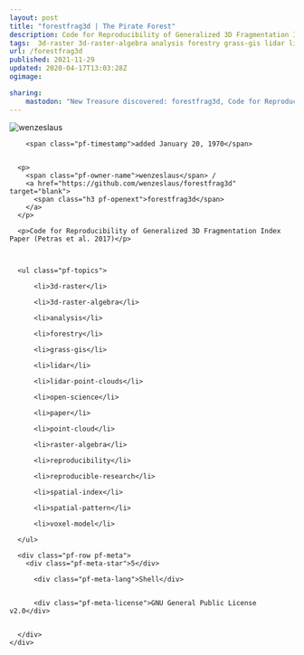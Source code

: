 ```yaml
---
layout: post
title: "forestfrag3d | The Pirate Forest"
description: Code for Reproducibility of Generalized 3D Fragmentation Index Paper (Petras et al. 2017)
tags:  3d-raster 3d-raster-algebra analysis forestry grass-gis lidar lidar-point-clouds open-science paper point-cloud raster-algebra reproducibility reproducible-research spatial-index spatial-pattern voxel-model
url: /forestfrag3d
published: 2021-11-29
updated: 2020-04-17T13:03:28Z
ogimage: 

sharing:
    mastodon: "New Treasure discovered: forestfrag3d, Code for Reproducibility of Generalized 3D Fragmentation Index Paper (Petras et al. 2017)"
---
```

<div class="pf-night-sky-spacer">
    <div id="pf-night-sky" data-stars="5" data-owner="wenzeslaus" data-repo="forestfrag3d"></div>
    <div class="">
        <dialog>
            Inhalt des Dialogs
        </dialog>
    </div>
</div>


<div class="pf-row pf-pirate pf-small-column" data-pirate-id="wVavTK1bBHbJzvaV22KpZ">
    <div>
      <!--<a href="https://github.com/wenzeslaus" target="blank">-->
        <div class="pf-pirate-avatar">
          <div class="pf-cross pf-clickable"  onclick="collect('wVavTK1bBHbJzvaV22KpZ'); return false;"></div>
          <img src="https://avatars.githubusercontent.com/u/5449060?v=4" title="wenzeslaus" alt="wenzeslaus"/>
      </div>
      <!--</a>
      <div class="pf-pirate-actions">
        <a class="pf-treasure-add"  title="save in my treasure chest" onclick="collect('wVavTK1bBHbJzvaV22KpZ'); return false;" href="#">
          <img src="./assets/coin.svg" alt="treasure"/>
        </a>
        <a class="pf-treasure-remove" onclick="throwAway('wVavTK1bBHbJzvaV22KpZ'); return false;">remove</a>
      </div>-->
    </div>
    <div class="pf-ship">
      
        <span class="pf-timestamp">added January 20, 1970</span>
      
      
      <p>
        <span class="pf-owner-name">wenzeslaus</span> / 
        <a href="https://github.com/wenzeslaus/forestfrag3d" target="blank">
          <span class="h3 pf-openext">forestfrag3d</span>
        </a>
      </p>

      <p>Code for Reproducibility of Generalized 3D Fragmentation Index Paper (Petras et al. 2017)</p>

      

      <ul class="pf-topics">
        
          <li>3d-raster</li>
        
          <li>3d-raster-algebra</li>
        
          <li>analysis</li>
        
          <li>forestry</li>
        
          <li>grass-gis</li>
        
          <li>lidar</li>
        
          <li>lidar-point-clouds</li>
        
          <li>open-science</li>
        
          <li>paper</li>
        
          <li>point-cloud</li>
        
          <li>raster-algebra</li>
        
          <li>reproducibility</li>
        
          <li>reproducible-research</li>
        
          <li>spatial-index</li>
        
          <li>spatial-pattern</li>
        
          <li>voxel-model</li>
        
      </ul>

      <div class="pf-row pf-meta">
        <div class="pf-meta-star">5</div>
        
          <div class="pf-meta-lang">Shell</div>
        
        
          <div class="pf-meta-license">GNU General Public License v2.0</div>
        
        
      </div>
    </div>
  </div>
